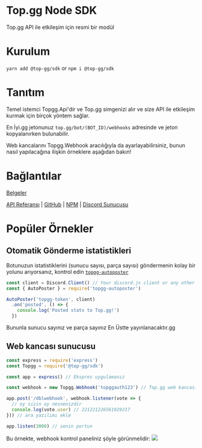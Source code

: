 # Top.gg Node SDK

Top.<span>gg API ile etkileşim için resmi bir modül

# Kurulum

`yarn add @top-gg/sdk` or `npm i @top-gg/sdk`

# Tanıtım

Temel istemci Topgg.Api'dir ve Top.<span>gg simgenizi alır ve size API ile etkileşim kurmak için birçok yöntem sağlar.

En İyi.<span>gg jetonunuz `top.gg/bot/(BOT_ID)/webhooks` adresinde ve jeton kopyalanırken bulunabilir.

Web kancalarını Topgg.Webhook aracılığıyla da ayarlayabilirsiniz, bunun nasıl yapılacağına ilişkin örneklere aşağıdan bakın!

# Bağlantılar

[Belgeler](https://topgg.js.org)

[API Referansı](https://docs.top.gg) | [GitHub](https://github.com/Emre37destan/node-sdk) | [NPM](https://npmjs.com/package/@top-gg/sdk) | [Discord Sunucusu](https://discord.gg/EYHTgJX)

# Popüler Örnekler

## Otomatik Gönderme istatistikleri

Botunuzun istatistiklerini (sunucu sayısı, parça sayısı) göndermenin kolay bir yolunu arıyorsanız, kontrol edin [`topgg-autoposter`](https://npmjs.com/package/topgg-autoposter)

```js
const client = Discord.Client() // Your discord.js client or any other
const { AutoPoster } = require('topgg-autoposter')

AutoPoster('topgg-token', client)
  .on('posted', () => {
    console.log('Posted stats to Top.gg!')
  })
```
Bununla sunucu sayınız ve parça sayınız En Üstte yayınlanacaktır.<span>gg

## Web kancası sunucusu

```js
const express = require('express')
const Topgg = require('@top-gg/sdk')

const app = express() // Ekspres uygulamanız

const webhook = new Topgg.Webhook('topggauth123') // Top.gg web kancası yetkilendirmenizi ekleyin (bot belirteci değil)

app.post('/dblwebhook', webhook.listener(vote => {
  // oy sizin oy nesnenizdir
  console.log(vote.user) // 221221226561929217
})) // ara yazılımı ekle

app.listen(3000) // senin portun
```
Bu örnekte, webhook kontrol paneliniz şöyle görünmelidir:
![](https://i.imgur.com/wFlp4Hg.png)

